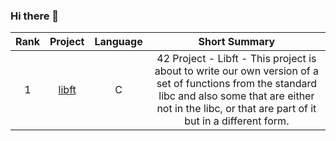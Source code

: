 ### Hi there 👋

| Rank | Project | Language | Short Summary |
|:----:|:-------:|:--------:|:-------------:|
| 1    | [libft](https://github.com/Dsite42/Libft) | C | 42 Project - Libft - This project is about to write our own version of a set of functions from the standard libc and also some that are either not in the libc, or that are part of it but in a different form. |
<!--
**Dsite42/Dsite42** is a ✨ _special_ ✨ repository because its `README.md` (this file) appears on your GitHub profile.

Here are some ideas to get you started:

- 🔭 I’m currently working on ...
- 🌱 I’m currently learning ...
- 👯 I’m looking to collaborate on ...
- 🤔 I’m looking for help with ...
- 💬 Ask me about ...
- 📫 How to reach me: ...
- 😄 Pronouns: ...
- ⚡ Fun fact: ...
-->
